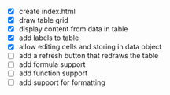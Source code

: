 - [x] create index.html
- [x] draw table grid
- [x] display content from data in table
- [x] add labels to table
- [x] allow editing cells and storing in data object
- [ ] add a refresh button that redraws the table
- [ ] add formula support
- [ ] add function support
- [ ] add support for formatting